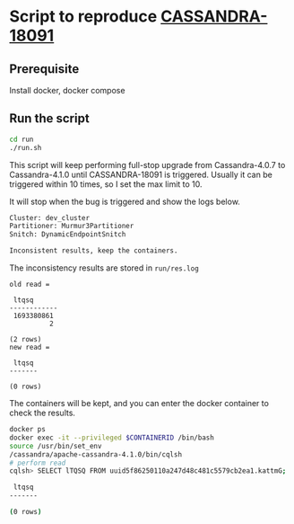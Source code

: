 # Script to reproduce [CASSANDRA-18091](https://issues.apache.org/jira/browse/CASSANDRA-18091)


## Prerequisite
Install docker, docker compose


## Run the script
```bash
cd run
./run.sh
```

This script will keep performing full-stop upgrade from Cassandra-4.0.7 to Cassandra-4.1.0 until CASSANDRA-18091 is triggered. Usually it can be triggered within 10 times, so I set the max limit to 10.

It will stop when the bug is triggered and show the logs below.
```bash
Cluster: dev_cluster
Partitioner: Murmur3Partitioner
Snitch: DynamicEndpointSnitch

Inconsistent results, keep the containers.
```

The inconsistency results are stored in `run/res.log`
```cqlsh
old read = 

 ltqsq
------------
 1693380861
          2

(2 rows)
new read = 

 ltqsq
-------

(0 rows)
```

The containers will be kept, and you can enter the docker container to check the results.

```bash
docker ps
docker exec -it --privileged $CONTAINERID /bin/bash
source /usr/bin/set_env
/cassandra/apache-cassandra-4.1.0/bin/cqlsh
# perform read
cqlsh> SELECT lTQSQ FROM uuid5f86250110a247d48c481c5579cb2ea1.kattmG;

 ltqsq
-------

(0 rows)
```
